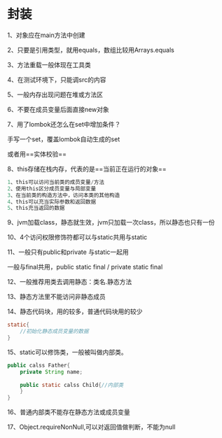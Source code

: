 # 封装

1、对象应在main方法中创建

2、只要是引用类型，就用equals，数组比较用Arrays.equals

3、方法重载一般体现在工具类

4、在测试环境下，只能调src的内容

5、一般内存出现问题在堆或方法区

6、不要在成员变量后面直接new对象

7、用了lombok还怎么在set中增加条件？

手写一个set，覆盖lombok自动生成的set

或者用==实体校验==

8、this存储在栈内存，代表的是==当前正在运行的对象==

```java
1、this可以访问当前类的成员变量/方法
2、使用this区分成员变量与局部变量
3、在当前类的构造方法中，访问本类的其他构造
4、this可以充当实际参数和返回数据
5、this充当返回的数据
```

9、jvm加载class，静态就生效，jvm只加载一次class，所以静态也只有一份

10、4个访问权限修饰符都可以与static共用与static

11、一般只有public和private 与static一起用

一般与final共用，public static final / private static final

12、一般推荐用类去调用静态：类名.静态方法

13、静态方法里不能访问非静态成员

14、静态代码块，用的较多，普通代码块用的较少

```java
static{
    //初始化静态成员变量的数据
}
```

15、static可以修饰类，一般被叫做内部类。

```java
public calss Father{
    private String name;
    
    public static calss Child{//内部类  
    }
}
```

16、普通内部类不能存在静态方法或成员变量

17、Object.requireNonNull,可以对返回值做判断，不能为null